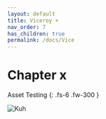 ```yaml
---
layout: default
title: Viceroy +
nav_order: 7
has_children: true
permalink: /docs/Vice
---
```


# Chapter x

Asset Testing
{: .fs-6 .fw-300 }

![Kuh](/mhbasics/assets/Kuh.png)